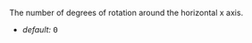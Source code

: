 The number of degrees of rotation around the horizontal x axis.

* _default:_ <samp class="number">0</samp>